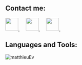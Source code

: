 <h2>Contact me:</h2>
<div class="contact_container">


<a href="https://www.linkedin.com/in/matthieuev/" target="blank">
<img src="https://raw.githubusercontent.com/rahuldkjain/github-profile-readme-generator/master/src/images/icons/Social/linked-in-alt.svg" height="40" width="40"/>
</a>
    
<a href="https://www.instagram.com/__mattt_e_/" target="blank">
<img src="https://raw.githubusercontent.com/rahuldkjain/github-profile-readme-generator/master/src/images/icons/Social/instagram.svg" height="40" width="40"/>
</a>
    
<a href="https://www.youtube.com/channel/UCbZs9RHbYfqAkE3lxe30Xew" target="blank">
<img src="https://raw.githubusercontent.com/rahuldkjain/github-profile-readme-generator/master/src/images/icons/Social/youtube.svg" height="40" width="40"/>
</a>
    
</div>

<h2>Languages and Tools:</h2>

<p class="lang">
<img src="https://github-readme-stats.vercel.app/api/top-langs?username=matthieuEv&show_icons=true&locale=en&layout=compact" alt="matthieuEv"/>
</p>

